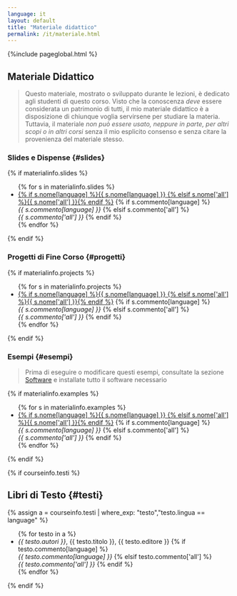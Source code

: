 ```yaml
---
language: it
layout: default
title: "Materiale didattico"
permalink: /it/materiale.html
---
```


{%include pageglobal.html %}

## Materiale Didattico

> Questo materiale, mostrato o sviluppato durante le lezioni, è dedicato agli studenti di questo corso.
Visto che la conoscenza *deve* essere considerata un patrimonio di tutti, il mio materiale didattico è a disposizione di
chiunque voglia servirsene per studiare la materia. Tuttavia, il materiale *non può essere usato, neppure in parte, per altri scopi o in altri corsi* senza il mio esplicito consenso e senza citare la provenienza del materiale stesso. 

### Slides e Dispense  {#slides}

{% if materialinfo.slides %}
<ul>
{% for s in materialinfo.slides %}<li> 
<a href="{{ s.url }}">{% if s.nome[language] %}{{ s.nome[language] }}
{% elsif s.nome['all'] %}{{ s.nome['all'] }}{% endif %}</a>
{% if s.commento[language] %}   <br/><em>{{ s.commento[language] }}</em>
{% elsif s.commento['all'] %}   <br/><em>{{ s.commento['all'] }}</em> 
{% endif %}</li>{% endfor %}
</ul>
{% endif %}

### Progetti di Fine Corso  {#progetti}

{% if materialinfo.projects %}
<ul>
{% for s in materialinfo.projects %}<li> 
<a href="{{ s.url }}">{% if s.nome[language] %}{{ s.nome[language] }}
{% elsif s.nome['all'] %}{{ s.nome['all'] }}{% endif %}</a>
{% if s.commento[language] %}   <br/><em>{{ s.commento[language] }}</em>
{% elsif s.commento['all'] %}   <br/><em>{{ s.commento['all'] }}</em> 
{% endif %}</li>{% endfor %}
</ul>
{% endif %}

### Esempi  {#esempi}

> Prima di eseguire o modificare questi esempi, consultate la sezione [Software](/it/risorse#software)
e installate tutto il software necessario

{% if materialinfo.examples %}
<ul>
{% for s in materialinfo.examples %}<li> 
<a href="{{ s.url }}">{% if s.nome[language] %}{{ s.nome[language] }}
{% elsif s.nome['all'] %}{{ s.nome['all'] }}{% endif %}</a>
{% if s.commento[language] %}   <br/><em>{{ s.commento[language] }}</em>
{% elsif s.commento['all'] %}   <br/><em>{{ s.commento['all'] }}</em> 
{% endif %}</li>{% endfor %}
</ul>
{% endif %}
  

{% if courseinfo.testi %}
## Libri di Testo  {#testi}
{% assign a =  courseinfo.testi | where_exp: "testo","testo.lingua == language" %}
<ul>
{% for testo in a %}<li> <em>{{ testo.autori }}</em>, {{ testo.titolo }}, {{ testo.editore }}   
{% if testo.commento[language] %}   <br/><em>{{ testo.commento[language] }}</em>
{% elsif testo.commento['all'] %}   <br/><em>{{ testo.commento['all'] }}</em> 
{% endif %}</li>{% endfor %}
</ul>
{% endif %}
